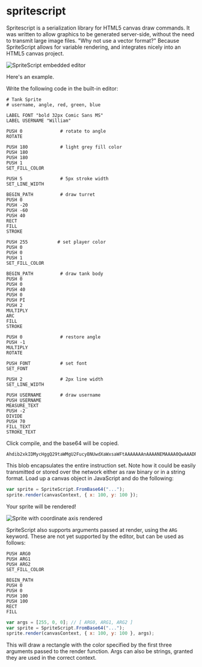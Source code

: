 # spritescript

Spritescript is a serialization library for HTML5 canvas draw commands. It was written to allow graphics to be generated server-side, without the need to transmit large image files. "Why not use a vector format?" Because SpriteScript allows for variable rendering, and integrates nicely into an HTML5 canvas project.

![SpriteScript embedded editor](https://gardna.net/f/editor.png)

Here's an example.

Write the following code in the built-in editor:

```
# Tank Sprite
# username, angle, red, green, blue

LABEL FONT "bold 32px Comic Sans MS"
LABEL USERNAME "William"

PUSH 0              # rotate to angle
ROTATE

PUSH 180            # light grey fill color
PUSH 180
PUSH 180
PUSH 1
SET_FILL_COLOR

PUSH 5              # 5px stroke width
SET_LINE_WIDTH

BEGIN_PATH          # draw turret
PUSH 0
PUSH -20
PUSH -60
PUSH 40
RECT
FILL
STROKE

PUSH 255           # set player color
PUSH 0
PUSH 0
PUSH 1
SET_FILL_COLOR

BEGIN_PATH          # draw tank body
PUSH 0
PUSH 0
PUSH 40
PUSH 0
PUSH PI
PUSH 2
MULTIPLY
ARC
FILL
STROKE

PUSH 0              # restore angle
PUSH -1
MULTIPLY
ROTATE

PUSH FONT           # set font
SET_FONT

PUSH 2              # 2px line width
SET_LINE_WIDTH

PUSH USERNAME       # draw username
PUSH USERNAME
MEASURE_TEXT
PUSH -2
DIVIDE
PUSH 70
FILL_TEXT
STROKE_TEXT
```

Click compile, and the base64 will be copied.

```
Ahdib2xkIDMycHggQ29taWMgU2FucyBNUwdXaWxsaWFtAAAAAAAnAAAANEMAAAA0QwAAADRDAAAAgD8UAAAAoEAPLAAAAAAAAAAAoMEAAABwwgAAACBCHTAxAAAAf0MAAAAAAAAAAAAAAAAAgD8ULAAAAAAAAAAAAAAAAAAgQgAAAAAAANsPSUAAAAAAQAUcMDEAAAAAAAAAAIC/BScAAAAAABkAAAAAQA8AAACAPwAAAIA/KwAAAADABgAAAIxCIyQ=
```

This blob encapsulates the entire instruction set. Note how it could be easily transmitted or stored over the network either as raw binary or in a string format. Load up a canvas object in JavaScript and do the following:

```javascript
var sprite = SpriteScript.FromBase64("...");
sprite.render(canvasContext, { x: 100, y: 100 });
```

Your sprite will be rendered!

![Sprite with coordinate axis rendered](https://gardna.net/f/william.png)

SpriteScript also supports arguments passed at render, using the `ARG` keyword. These are not yet supported by the editor, but can be used as follows:

```
PUSH ARG0
PUSH ARG1
PUSH ARG2
SET_FILL_COLOR

BEGIN_PATH
PUSH 0
PUSH 0
PUSH 100
PUSH 100
RECT
FILL
```

```javascript
var args = [255, 0, 0]; // [ ARG0, ARG1, ARG2 ]
var sprite = SpriteScript.FromBase64("...");
sprite.render(canvasContext, { x: 100, y: 100 }, args);
```

This will draw a rectangle with the color specified by the first three arguments passed to the render function. Args can also be strings, granted they are used in the correct context.
